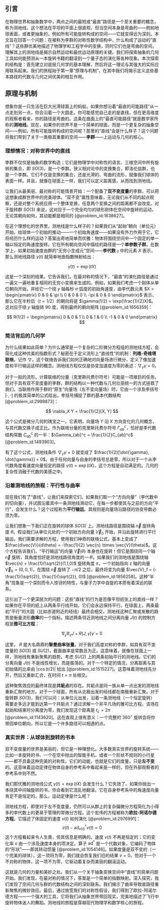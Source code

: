 ## 引言
在物理世界和抽象数学中，两点之间的最短或“最直”路径是一个至关重要的概念，称为测地线。这个想法在平坦的平面上很直观，但当空间本身是弯曲的——例如地球表面，或者更抽象的，例如所有可能旋转构成的空间——它就变得远为深刻。本文旨在回答一个问题：在被称为李群的对称性数学结构中，什么构成了运动的“直线”？这些群优美地描述了物理学和工程学中的变换，同时它们也是弯曲的空间，理解其上的测地线是揭示自然运动和最优运动原理的关键。我们将探索抽象的几何工具如何能预测从一本旋转书籍的翻滚到一个量子态的演化等各种现象。本次探索的结构是：首先建立对底层几何学的基本理解，然后将这一理论与其强大的实际应用联系起来。我们的旅程始于第一章“原理与机制”，在其中我们将揭示定义这些基本路径的代数与几何之间优美的相互作用。

## 原理与机制

想象你是一只生活在巨大光滑球面上的蚂蚁。如果你想沿着“最直的可能路径”从一点走到另一点，你会沿着一个大圆走。你可能感觉自己走的是直线，但在更高维度的观察者看来，你的路径是弯曲的。这条在曲面上的“最直可能路径”就是数学家所称的**测地线**。现在，如果你的世界不是一个简单的球面，而是一个更复杂的抽象空间——例如，所有可能旋转构成的空间呢？那里的“直线”会是什么样子？这个问题将我们带到了关于一类极其重要的空间——**李群**——上运动与几何的核心。

### 理想情况：对称世界中的直线

李群不仅仅是抽象的数学构造；它们是物理学中对称性的语言。三维空间中所有旋转的集合，即 $SO(3)$，是一个李群。狭义相对论中的变换集合，即洛伦兹群，也是一个李群。它们不仅是变换的集合，还是光滑的、弯曲的流形，就像我们球体的表面一样。并且，就像在球面上一样，我们可以定义距离感，从而找到测地线。

让我们从最美丽、最对称的可能情景开始：一个配备了**双不变度量**的李群。可以把这想象成群世界中的完美球体。“双不变”属性意味着，无论我们从不同的起点观察，还是对整个系统应用一个整体变换，任意两个变换之间的距离都不会改变。对于旋转群 $SO(3)$ 来说，这对应于一个完全均匀的球形刚体在空间中旋转的运动，无论其朝向如何，其动能都是相同的 [@problem_id:1638627]。

在这个理想化的世界里，测地线是什么样子的？如果我们从“起始”朝向（单位元）开始，给球体一个初始的推动——一个初始角速度——如果没有外力作用于它，它将经历什么样的运动？答案出奇地简单而优雅：物体将围绕空间中一个固定的单一轴以恒定的角速度旋转。它在所有朝向空间中描绘的路径是一个**单参数子群**。在数学上，如果初始速度由群的“无穷小生成元”空间——**李代数** $\mathfrak{g}$ 中的元素 $X$ 表示，那么测地线路径 $\gamma(t)$ 就简单地由指数映射给出：

$$
\gamma(t) = \exp(tX)
$$

这是一个深刻的结果。它告诉我们，在最对称的情况下，“最直”的演化路径是通过一遍又一遍地重复相同的无穷小变换来生成的。例如，如果我们考虑一个刚体从单位朝向开始，并给它一个绕 $y$ 轴每秒 $\pi$ 弧度的初始角速度，由李代数元素 $X = \begin{pmatrix} 0 & 0 & \pi \\ 0 & 0 & 0 \\ -\pi & 0 & 0 \end{pmatrix}$ 表示，那么它在半秒后（$t=1/2$）的朝向将是 $\gamma(1/2) = \exp(\frac{1}{2}X)$。这对应于绕 $y$ 轴旋转 $90$ 度，得到最终的朝向矩阵 [@problem_id:1656359]：

$$
R(1/2) = \begin{pmatrix} 0 & 0 & 1 \\ 0 & 1 & 0 \\ -1 & 0 & 0 \end{pmatrix}
$$

### 简洁背后的几何学

为什么结果如此简单？为什么通常是一个复杂的二阶微分方程组的测地线方程，会简化成这种优美的指数形式？秘密在于定义流形上“直线性”的机制：**列维-奇维塔联络**，记作 $\nabla$。这个联络告诉我们如何正确地对向量场进行微分，定义了像加速度和平行输运这样的概念。测地线方程仅仅是协变加速度为零的表述：$\nabla_{\dot{\gamma}}\dot{\gamma} = 0$。

对于一般的流形，计算联络的分量（克里斯托费尔符号）可能是一项艰巨的任务。但对于具有双不变度量的李群，群的结构以一种代数与几何壮丽统一的方式拯救了我们。当联络作用于群的“原生”向量场（左不变向量场）时，它由一个涉及李括号 $[ \cdot, \cdot ]$ 的极其简单的公式给出，李括号捕捉了群的基本代数结构 [@problem_id:2999873]：

$$
\nabla_X Y = \frac{1}{2}[X, Y]
$$

这个公式是微分几何的瑰宝之一。它表明，向量场 $Y$ 沿 $X$ 方向变化的几何概念，与其代数交换子成正比。作为联络分量的克里斯托费尔符号 $\Gamma_{ab}^c$，恰好是李代数结构常数 $C_{ab}^c$ 的一半：$\Gamma_{ab}^c = \frac{1}{2}C_{ab}^c$ [@problem_id:1493903]。

有了这个公式，测地线条件 $\nabla_{\dot{\gamma}}\dot{\gamma} = 0$ 就变成了 $\frac{1}{2}[\dot{\gamma}, \dot{\gamma}] = 0$。由于任何向量与自身的李括号总是零，所以对于一个从李代数角度看速度向量恒定的路径 $\gamma(t) = \exp(tX)$，这个方程是自动满足的。几何的复杂性消融于代数的美感之中。

### 沿着测地线的旅程：平行性与曲率

现在我们有了“直线”，让我们来探索它们。如果我们取一个“方向向量”（李代数中的切向量），并试图沿着其中一条测地线滑动它，在每一步都使其与之前的方向“平行”，会发生什么？这个过程称为**平行输运**。其规则是向量场沿路径的协变导数必须为零。

让我们想象一下我们正在旋转的球体 $SO(3)$ 上。测地线路径是围绕轴 $\vec{n}$ 旋转角度 $\theta$。假设我们从单位元处的一个初始方向向量 $\vec{V}_0$ 开始，并沿此旋转进行平行输运。我们需要求解的方程，使用我们神奇的联络公式，基本上变成了 $\frac{d\vec{V}}{d\theta} = -\frac{1}{2} \vec{n} \times \vec{V}(\theta)$。这个方程告诉我们，“平行输运”的向量 $\vec{V}(\theta)$ 本身也在旋转！但它是围绕同一个轴 $\vec{n}$ 旋转，其角度恰好是测地线路径角度的*一半*。如果我们的测地线是围绕轴 $\vec{n} = \frac{1}{\sqrt{2}}(1,1,0)$ 旋转角度 $\pi$，一个初始指向 z 轴的向量 $\vec{V}_0 = (0,0,1)$，在围绕 $\vec{n}$ 旋转了 $-\pi/2$ 之后，最终将变为向量 $\vec{V}_f = (-\frac{1}{\sqrt{2}}, \frac{1}{\sqrt{2}}, 0)$ [@problem_id:1856258]。这种“半角”现象是一个深刻而令人惊讶的特性，与量子力学中自旋的本质有着深远的联系。

这引出了一个更深层次的问题：这些“直线”的行为是否像平坦纸张上的直线一样？如果你在平坦的纸上从两条平行线开始，它们会永远保持平行。在球面上，两条最初“平行”的大圆（比如赤道附近的经线）最终会相交。测地线这种汇聚或发散的趋势是衡量流形**曲率**的一个指标。描述两条邻近测地线之间分离向量 $J(t)$ 的控制方程是**雅可比方程**：

$$
\nabla_{\dot{\gamma}}\nabla_{\dot{\gamma}}J + R(J, \dot{\gamma})\dot{\gamma} = 0
$$

这里， $R$ 是大名鼎鼎的**黎曼曲率张量**。对于我们高度对称的李群，如具有双不变度量的 $SO(3)$ 或 $SU(2)$，截面曲率是常数且为正。这意味着，就像在球面上一样，测地线有重新聚焦的趋势。考虑 $SU(2)$ 上的两条初始平行的测地线。它们的分离向量 $J(t)$ 不是线性增长，而是振荡的。对于一个特定的情况，分离距离与其初始值的比率由 $|\cos(t/2)|$ 给出 [@problem_id:1515227]。这意味着测地线先分开，然后又重新汇合，在时间 $t=\pi$ 处相交。

这种聚焦效应的最终体现是**共轭点**的存在。共轭点是同一族从单一点出发的测地线重新汇聚的地方。对于一个球面，所有从北极出发的经线都在南极重新汇聚。对于旋转群 $SO(3)$，我们可以问：从单位元出发，沿着一条测地线（一个恒定旋转）需要走多远才能到达第一个共轭点？通过求解一个非平凡场的雅可比方程，该场在起始和结束时分离度为零，我们发现这个距离是 $t_c=2\pi$ [@problem_id:1143620]。这在直观上很有意义：一个完整的 $360^\circ$ 旋转会将你带回单位朝向，所以它是一个许多路径可以相遇的点。

### 真实世界：从球体到旋转的书本

双不变度量的世界是美丽的，但它是一种理想化。大多数真实世界的旋转系统——比如一本旋转的书、一个在空中抛出的智能手机，或者一个形状不规则的小行星——都不具备这种完美的对称性。它们的动能，也就是它们的度量，只是**左不变**的。这意味着运动定律在物体自身的参考系中看起来是一样的，但在外部观察者的参考系中则不然。

我们那优雅的测地线公式 $\gamma(t) = \exp(tX)$ 会发生什么？它失效了。如果你抛出一本绕其中间轴旋转的书，你会看到它混乱地翻滚。它在自身参考系中的角速度向量肯定不是恒定的。那么，运动定律是什么呢？

测地线方程，即使对于左不变度量，仍然可以从群上的复杂偏微分方程简化为小得多的李代数上的更易于管理的常微分方程。这个宏伟的方程被称为**欧拉-阿诺尔德方程**。它描述了体固定的速度 $v(t)$ 如何演化 [@problem_id:2976991]：
$$
\dot{v}(t) - \operatorname{ad}_{v(t)}^\dagger v(t) = 0
$$
这个方程看起来令人生畏，但其信息是明确的。速度 $v(t)$ 不再是恒定的；它的变化率 $\dot{v}$ 由一个涉及速度本身的项决定。算子 $\operatorname{ad}^\dagger$ 是一个代数对象，它编码了物体的“形状”——即其转动惯量 [@problem_id:1054146]。如果度量是双不变的（一个完美的球体），这一项将为零，我们就会恢复我们旧的结果 $\dot{v}=0$。但对于一个不对称的物体，这一项不为零，它驱动着复杂而美丽的翻滚运动。

这就是几何的力量和美妙之处。我们从一个关于抽象变换空间中“直线”的简单问题开始。我们发现，在最对称的情况下，答案是一个简单的指数映射。深入探究，我们发现了空间几何与群的代数结构之间的深刻联系。我们揭示了曲率导致直路径重新聚焦的微妙效应。最后，通过放宽我们的对称性假设，我们得到了欧拉-阿诺尔德方程——一个强大的工具，它将我们从抽象世界带回现实，完美地描述了飞行中旋转物体迷人的舞蹈。测地线的旅程是穿越现代物理学和数学核心的旅程。

